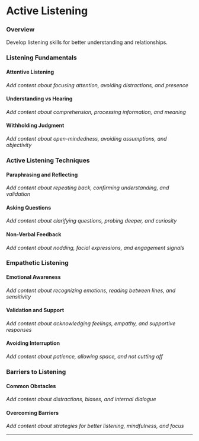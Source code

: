 # Active Listening

### Overview

Develop listening skills for better understanding and relationships.

### Listening Fundamentals

#### Attentive Listening
*Add content about focusing attention, avoiding distractions, and presence*

#### Understanding vs Hearing
*Add content about comprehension, processing information, and meaning*

#### Withholding Judgment
*Add content about open-mindedness, avoiding assumptions, and objectivity*

### Active Listening Techniques

#### Paraphrasing and Reflecting
*Add content about repeating back, confirming understanding, and validation*

#### Asking Questions
*Add content about clarifying questions, probing deeper, and curiosity*

#### Non-Verbal Feedback
*Add content about nodding, facial expressions, and engagement signals*

### Empathetic Listening

#### Emotional Awareness
*Add content about recognizing emotions, reading between lines, and sensitivity*

#### Validation and Support
*Add content about acknowledging feelings, empathy, and supportive responses*

#### Avoiding Interruption
*Add content about patience, allowing space, and not cutting off*

### Barriers to Listening

#### Common Obstacles
*Add content about distractions, biases, and internal dialogue*

#### Overcoming Barriers
*Add content about strategies for better listening, mindfulness, and focus*

---
